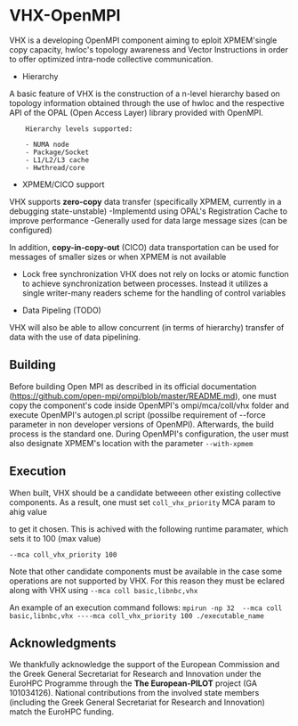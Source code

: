 # VHX-OpenMPI
VHX is a developing OpenMPI component aiming to eploit XPMEM'single copy capacity, hwloc's topology awareness and Vector Instructions in order to offer optimized intra-node collective communication.


* Hierarchy

A basic feature of VHX is the construction of a n-level hierarchy based on topology information obtained through the use of hwloc and the respective API of the OPAL (Open Access Layer) library provided with OpenMPI.
 
        Hierarchy levels supported:

        - NUMA node
        - Package/Socket
        - L1/L2/L3 cache
        - Hwthread/core
        
* XPMEM/CICO support

VHX supports **zero-copy** data transfer (specifically XPMEM, currently in a debugging state-unstable)
        -Implementd using OPAL's Registration Cache to improve performance
        -Generally used for data large message sizes (can be configured)

In addition, **copy-in-copy-out** (CICO) data transportation can be used for messages of smaller sizes or when XPMEM is not available

* Lock free synchronization
  VHX does not rely on locks or atomic function to achieve synchronization between processes. Instead it utilizes a single writer-many readers scheme for the handling of control variables
  
* Data Pipeling (TODO)

VHX will also be able to allow concurrent (in terms of hierarchy) transfer of data  with the use of data pipelining.

## Building

Before building Open MPI as described in its official documentation (<https://github.com/open-mpi/ompi/blob/master/README.md>), one must copy the component's code inside OpenMPI's ompi/mca/coll/vhx folder and execute OpenMPI's autogen.pl script (possilbe requirement of --force parameter in non developer versions of OpenMPI). Afterwards, the build process is the standard one. During OpenMPI's configuration, the user must also designate XPMEM's location with the parameter `--with-xpmem`

## Execution

When built, VHX should be a candidate betweeen other existing collective components. As a result, one must set `coll_vhx_priority` MCA param to ahig value

 to get it chosen. This is achived with the following runtime paramater, which sets it to 100 (max value)
 
 `--mca coll_vhx_priority 100`
 
 Note that other candidate components must be available in the case some operations are not supported by VHX. For this reason they must be eclared along with VHX using
 `--mca coll basic,libnbc,vhx`
 
 An example of an execution command follows:
   `mpirun -np 32  --mca coll basic,libnbc,vhx ----mca coll_vhx_priority 100 ./executable_name`
 
 
 
 ##  Acknowledgments

We thankfully acknowledge the support of the European Commission and the Greek
General Secretariat for Research and Innovation under the EuroHPC Programme
through the **The European-PILOT** project (GA 101034126). National contributions from the
involved state members (including the Greek General Secretariat for Research
and Innovation) match the EuroHPC funding.
